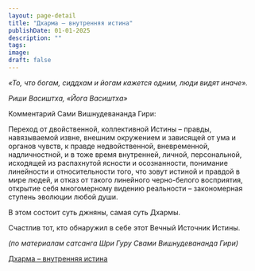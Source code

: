 ```yaml
---
layout: page-detail
title: "Дхарма – внутренняя истина"
publishDate: 01-01-2025
description: ""
tags:
image:
draft: false
---
```


_«То, что богам, сиддхам и йогам кажется одним, люди видят иначе»._

_Риши Васиштха, «Йога Васиштха»_

Комментарий Сами Вишнудевананда Гири:

Переход от двойственной, коллективной Истины – правды, навязываемой извне, внешним окружением и зависящей от ума и органов чувств, к правде недвойственной, вневременной, надличностной, и в тоже время внутренней, личной, персональной, исходящей из распахнутой ясности и осознанности, понимание линейности и относительности того, что зовут истиной и правдой в мире людей, и отказ от такого линейного черно-белого восприятия, открытие себя многомерному видению реальности – закономерная ступень эволюции любой души.

В этом состоит суть джняны, самая суть Дхармы.

Счастлив тот, кто обнаружил в себе этот Вечный Источник Истины.

_(по материалам сатсанга Шри Гуру Свами Вишнудевананда Гири)_

[Дхарма – внутренняя истина](/binaries/file/news/f%5F3030.docx)
